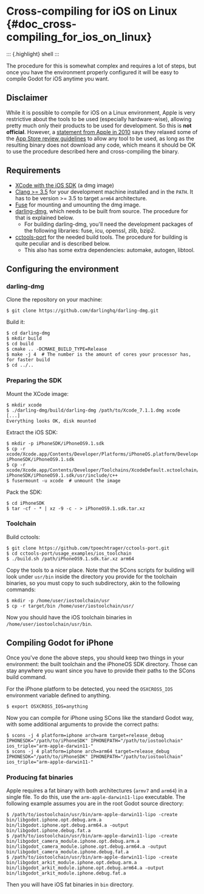 Cross-compiling for iOS on Linux {#doc_cross-compiling_for_ios_on_linux}
================================

::: {.highlight}
shell
:::

The procedure for this is somewhat complex and requires a lot of steps,
but once you have the environment properly configured it will be easy to
compile Godot for iOS anytime you want.

Disclaimer
----------

While it is possible to compile for iOS on a Linux environment, Apple is
very restrictive about the tools to be used (especially hardware-wise),
allowing pretty much only their products to be used for development. So
this is **not official**. However, a [statement from Apple in
2010](http://www.apple.com/pr/library/2010/09/09Statement-by-Apple-on-App-Store-Review-Guidelines.html)
says they relaxed some of the [App Store review
guidelines](https://developer.apple.com/app-store/review/guidelines/) to
allow any tool to be used, as long as the resulting binary does not
download any code, which means it should be OK to use the procedure
described here and cross-compiling the binary.

Requirements
------------

-   [XCode with the iOS SDK](https://developer.apple.com/xcode/download)
    (a dmg image)
-   [Clang \>= 3.5](http://clang.llvm.org) for your development machine
    installed and in the `PATH`. It has to be version \>= 3.5 to target
    `arm64` architecture.
-   [Fuse](https://github.com/libfuse/libfuse) for mounting and
    umounting the dmg image.
-   [darling-dmg](https://github.com/darlinghq/darling-dmg), which needs
    to be built from source. The procedure for that is explained below.
    -   For building darling-dmg, you\'ll need the development packages
        of the following libraries: fuse, icu, openssl, zlib, bzip2.
-   [cctools-port](https://github.com/tpoechtrager/cctools-port) for the
    needed build tools. The procedure for building is quite peculiar and
    is described below.
    -   This also has some extra dependencies: automake, autogen,
        libtool.

Configuring the environment
---------------------------

### darling-dmg

Clone the repository on your machine:

    $ git clone https://github.com/darlinghq/darling-dmg.git

Build it:

    $ cd darling-dmg
    $ mkdir build
    $ cd build
    $ cmake .. -DCMAKE_BUILD_TYPE=Release
    $ make -j 4  # The number is the amount of cores your processor has, for faster build
    $ cd ../..

### Preparing the SDK

Mount the XCode image:

    $ mkdir xcode
    $ ./darling-dmg/build/darling-dmg /path/to/Xcode_7.1.1.dmg xcode
    [...]
    Everything looks OK, disk mounted

Extract the iOS SDK:

    $ mkdir -p iPhoneSDK/iPhoneOS9.1.sdk
    $ cp -r xcode/Xcode.app/Contents/Developer/Platforms/iPhoneOS.platform/Developer/SDKs/iPhoneOS.sdk/* iPhoneSDK/iPhoneOS9.1.sdk
    $ cp -r xcode/Xcode.app/Contents/Developer/Toolchains/XcodeDefault.xctoolchain/usr/include/c++/* iPhoneSDK/iPhoneOS9.1.sdk/usr/include/c++
    $ fusermount -u xcode  # unmount the image

Pack the SDK:

    $ cd iPhoneSDK
    $ tar -cf - * | xz -9 -c - > iPhoneOS9.1.sdk.tar.xz

### Toolchain

Build cctools:

    $ git clone https://github.com/tpoechtrager/cctools-port.git
    $ cd cctools-port/usage_examples/ios_toolchain
    $ ./build.sh /path/iPhoneOS9.1.sdk.tar.xz arm64

Copy the tools to a nicer place. Note that the SCons scripts for
building will look under `usr/bin` inside the directory you provide for
the toolchain binaries, so you must copy to such subdirectory, akin to
the following commands:

    $ mkdir -p /home/user/iostoolchain/usr
    $ cp -r target/bin /home/user/iostoolchain/usr/

Now you should have the iOS toolchain binaries in
`/home/user/iostoolchain/usr/bin`.

Compiling Godot for iPhone
--------------------------

Once you\'ve done the above steps, you should keep two things in your
environment: the built toolchain and the iPhoneOS SDK directory. Those
can stay anywhere you want since you have to provide their paths to the
SCons build command.

For the iPhone platform to be detected, you need the `OSXCROSS_IOS`
environment variable defined to anything.

    $ export OSXCROSS_IOS=anything

Now you can compile for iPhone using SCons like the standard Godot way,
with some additional arguments to provide the correct paths:

    $ scons -j 4 platform=iphone arch=arm target=release_debug IPHONESDK="/path/to/iPhoneSDK" IPHONEPATH="/path/to/iostoolchain" ios_triple="arm-apple-darwin11-"
    $ scons -j 4 platform=iphone arch=arm64 target=release_debug IPHONESDK="/path/to/iPhoneSDK" IPHONEPATH="/path/to/iostoolchain" ios_triple="arm-apple-darwin11-"

### Producing fat binaries

Apple requires a fat binary with both architectures (`armv7` and
`arm64`) in a single file. To do this, use the `arm-apple-darwin11-lipo`
executable. The following example assumes you are in the root Godot
source directory:

    $ /path/to/iostoolchain/usr/bin/arm-apple-darwin11-lipo -create bin/libgodot.iphone.opt.debug.arm.a bin/libgodot.iphone.opt.debug.arm64.a -output bin/libgodot.iphone.debug.fat.a
    $ /path/to/iostoolchain/usr/bin/arm-apple-darwin11-lipo -create bin/libgodot_camera_module.iphone.opt.debug.arm.a bin/libgodot_camera_module.iphone.opt.debug.arm64.a -output bin/libgodot_camera_module.iphone.debug.fat.a
    $ /path/to/iostoolchain/usr/bin/arm-apple-darwin11-lipo -create bin/libgodot_arkit_module.iphone.opt.debug.arm.a bin/libgodot_arkit_module.iphone.opt.debug.arm64.a -output bin/libgodot_arkit_module.iphone.debug.fat.a

Then you will have iOS fat binaries in `bin` directory.
